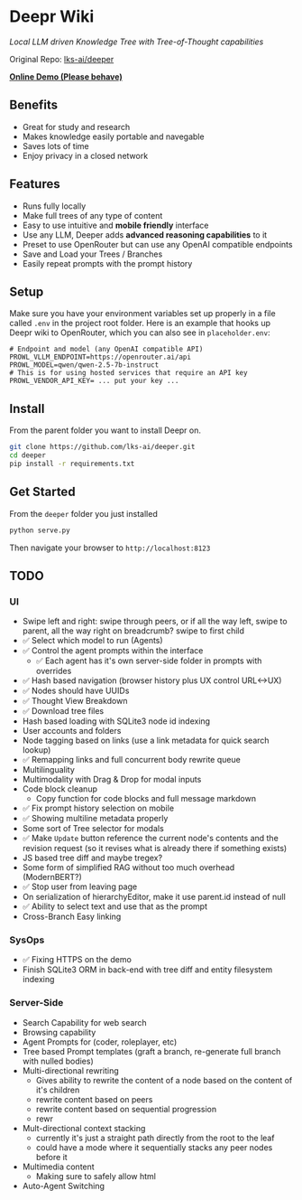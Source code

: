 # Deepr Wiki
*Local LLM driven Knowledge Tree with Tree-of-Thought capabilities*

Original Repo: [lks-ai/deeper](https://github.com/lks-ai/deeper)

**[Online Demo (Please behave)](http://deepr.wiki)**

## Benefits
- Great for study and research
- Makes knowledge easily portable and navegable
- Saves lots of time
- Enjoy privacy in a closed network

## Features
- Runs fully locally
- Make full trees of any type of content
- Easy to use intuitive and **mobile friendly** interface
- Use any LLM, Deeper adds **advanced reasoning capabilities** to it
- Preset to use OpenRouter but can use any OpenAI compatible endpoints
- Save and Load your Trees / Branches
- Easily repeat prompts with the prompt history

## Setup
Make sure you have your environment variables set up properly in a file called `.env` in the project root folder. Here is an example that hooks up Deepr wiki to OpenRouter, which you can also see in `placeholder.env`:
```.env
# Endpoint and model (any OpenAI compatible API)
PROWL_VLLM_ENDPOINT=https://openrouter.ai/api
PROWL_MODEL=qwen/qwen-2.5-7b-instruct
# This is for using hosted services that require an API key
PROWL_VENDOR_API_KEY= ... put your key ...
```

## Install
From the parent folder you want to install Deepr on.
```sh
git clone https://github.com/lks-ai/deeper.git
cd deeper
pip install -r requirements.txt
```

## Get Started
From the `deeper` folder you just installed
```sh
python serve.py
```
Then navigate your browser to `http://localhost:8123`


## TODO

### UI
- Swipe left and right: swipe through peers, or if all the way left, swipe to parent, all the way right on breadcrumb? swipe to first child
- ✅ Select which model to run (Agents)
- ✅ Control the agent prompts within the interface
    - ✅ Each agent has it's own server-side folder in prompts with overrides
- ✅ Hash based navigation (browser history plus UX control URL<->UX)
- ✅ Nodes should have UUIDs
- ✅ Thought View Breakdown
- ✅ Download tree files
- Hash based loading with SQLite3 node id indexing
- User accounts and folders
- Node tagging based on links (use a link metadata for quick search lookup)
- ✅ Remapping links and full concurrent body rewrite queue
- Multilinguality
- Multimodality with Drag & Drop for modal inputs
- Code block cleanup
    - Copy function for code blocks and full message markdown
- ✅ Fix prompt history selection on mobile
- ✅ Showing multiline metadata properly
- Some sort of Tree selector for modals
- ✅ Make `Update` button reference the current node's contents and the revision request (so it revises what is already there if something exists)
- JS based tree diff and maybe tregex?
- Some form of simplified RAG without too much overhead (ModernBERT?)
- ✅ Stop user from leaving page
- On serialization of hierarchyEditor, make it use parent.id instead of null
- ✅ Ability to select text and use that as the prompt
- Cross-Branch Easy linking

### SysOps
- ✅ Fixing HTTPS on the demo
- Finish SQLite3 ORM in back-end with tree diff and entity filesystem indexing

### Server-Side
- Search Capability for web search
- Browsing capability
- Agent Prompts for (coder, roleplayer, etc)
- Tree based Prompt templates (graft a branch, re-generate full branch with nulled bodies)
- Multi-directional rewriting
    - Gives ability to rewrite the content of a node based on the content of it's children
    - rewrite content based on peers
    - rewrite content based on sequential progression
    - rewr
- Mult-directional context stacking
    - currently it's just a straight path directly from the root to the leaf
    - could have a mode where it sequentially stacks any peer nodes before it
- Multimedia content
    - Making sure to safely allow html
- Auto-Agent Switching